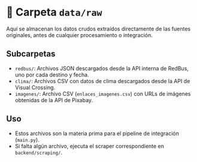 # 📁 Carpeta `data/raw`

Aquí se almacenan los datos crudos extraídos directamente de las fuentes originales, antes de cualquier procesamiento o integración.

## Subcarpetas

- `redbus/`: Archivos JSON descargados desde la API interna de RedBus, uno por cada destino y fecha.
- `clima/`: Archivos CSV con datos de clima descargados desde la API de Visual Crossing.
- `imagenes/`: Archivo CSV (`enlaces_imagenes.csv`) con URLs de imágenes obtenidas de la API de Pixabay.

## Uso

- Estos archivos son la materia prima para el pipeline de integración (`main.py`).
- Si falta algún archivo, ejecuta el scraper correspondiente en `backend/scraping/`. 